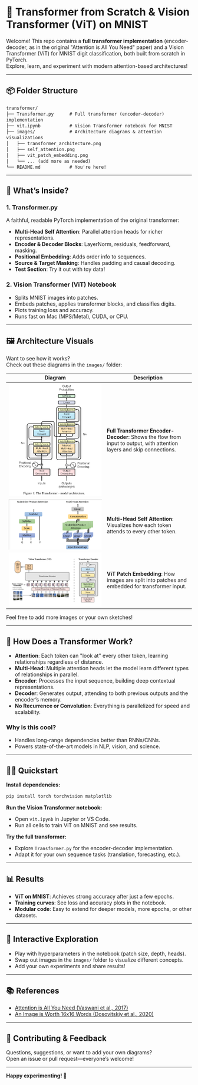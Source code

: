 # 🧠 Transformer from Scratch & Vision Transformer (ViT) on MNIST

Welcome! This repo contains a **full transformer implementation** (encoder-decoder, as in the original "Attention is All You Need" paper) and a Vision Transformer (ViT) for MNIST digit classification, both built from scratch in PyTorch.  
Explore, learn, and experiment with modern attention-based architectures!

---

## 📦 Folder Structure

```
transformer/
├── Transformer.py      # Full transformer (encoder-decoder) implementation
├── vit.ipynb           # Vision Transformer notebook for MNIST
├── images/             # Architecture diagrams & attention visualizations
│   ├── transformer_architecture.png
│   ├── self_attention.png
│   ├── vit_patch_embedding.png
│   └── ... (add more as needed)
└── README.md           # You're here!
```

---

## 🚀 What’s Inside?

### 1. **Transformer.py**

A faithful, readable PyTorch implementation of the original transformer:

- **Multi-Head Self Attention**: Parallel attention heads for richer representations.
- **Encoder & Decoder Blocks**: LayerNorm, residuals, feedforward, masking.
- **Positional Embedding**: Adds order info to sequences.
- **Source & Target Masking**: Handles padding and causal decoding.
- **Test Section**: Try it out with toy data!

### 2. **Vision Transformer (ViT) Notebook**

- Splits MNIST images into patches.
- Embeds patches, applies transformer blocks, and classifies digits.
- Plots training loss and accuracy.
- Runs fast on Mac (MPS/Metal), CUDA, or CPU.

---

## 🖼️ Architecture Visuals

Want to see how it works?  
Check out these diagrams in the `images/` folder:

| Diagram                                                          | Description                                                                                                            |
| ---------------------------------------------------------------- | ---------------------------------------------------------------------------------------------------------------------- |
| ![Transformer Architecture](images/transformer_architecture.png) | **Full Transformer Encoder-Decoder**: Shows the flow from input to output, with attention layers and skip connections. |
| ![Self Attention](images/self_attention.png)                     | **Multi-Head Self Attention**: Visualizes how each token attends to every other token.                                 |
| ![ViT Patch Embedding](images/vit_patch_embedding.png)           | **ViT Patch Embedding**: How images are split into patches and embedded for transformer input.                         |

Feel free to add more images or your own sketches!

---

## 🤔 How Does a Transformer Work?

- **Attention**: Each token can "look at" every other token, learning relationships regardless of distance.
- **Multi-Head**: Multiple attention heads let the model learn different types of relationships in parallel.
- **Encoder**: Processes the input sequence, building deep contextual representations.
- **Decoder**: Generates output, attending to both previous outputs and the encoder’s memory.
- **No Recurrence or Convolution**: Everything is parallelized for speed and scalability.

### Why is this cool?

- Handles long-range dependencies better than RNNs/CNNs.
- Powers state-of-the-art models in NLP, vision, and science.

---

## 🏃‍♂️ Quickstart

**Install dependencies:**

```bash
pip install torch torchvision matplotlib
```

**Run the Vision Transformer notebook:**

- Open `vit.ipynb` in Jupyter or VS Code.
- Run all cells to train ViT on MNIST and see results.

**Try the full transformer:**

- Explore `Transformer.py` for the encoder-decoder implementation.
- Adapt it for your own sequence tasks (translation, forecasting, etc.).

---

## 📊 Results

- **ViT on MNIST**: Achieves strong accuracy after just a few epochs.
- **Training curves**: See loss and accuracy plots in the notebook.
- **Modular code**: Easy to extend for deeper models, more epochs, or other datasets.

---

## 💬 Interactive Exploration

- Play with hyperparameters in the notebook (patch size, depth, heads).
- Swap out images in the `images/` folder to visualize different concepts.
- Add your own experiments and share results!

---

## 📚 References

- [Attention is All You Need (Vaswani et al., 2017)](https://arxiv.org/abs/1706.03762)
- [An Image is Worth 16x16 Words (Dosovitskiy et al., 2020)](https://arxiv.org/abs/2010.11929)

---

## 🙌 Contributing & Feedback

Questions, suggestions, or want to add your own diagrams?  
Open an issue or pull request—everyone’s welcome!

---

**Happy experimenting! 🚀**
